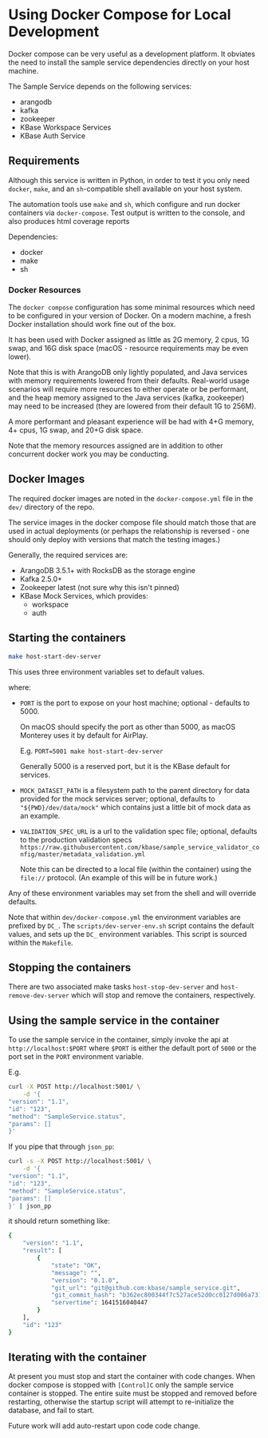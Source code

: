 # Using Docker Compose for Local Development

Docker compose can be very useful as a development platform. It obviates the need to install the sample service dependencies directly on your host machine.

The Sample Service depends on the following services:

- arangodb
- kafka
- zookeeper
- KBase Workspace Services
- KBase Auth Service

## Requirements

Although this service is written in Python, in order to test it you only need `docker`, `make`, and an `sh`-compatible shell available on your host system.

The automation tools use `make` and `sh`, which configure and run docker containers via `docker-compose`. Test output is written to the console, and also produces html coverage reports

Dependencies:

- docker
- make
- sh

### Docker Resources

The `docker compose` configuration has some minimal resources which need to be configured in your version of Docker. On a modern machine, a fresh Docker installation should work fine out of the box.

It has been used with Docker assigned as little as 2G memory, 2 cpus, 1G swap, and 16G disk space (macOS - resource requirements may be even lower).

Note that this is with ArangoDB only lightly populated, and Java services with memory requirements lowered from their defaults. Real-world usage scenarios will require more resources to either operate or be performant, and the heap memory assigned to the Java services (kafka, zookeeper) may need to be increased (they are lowered from their default 1G to 256M).

A more performant and pleasant experience will be had with 4+G memory, 4+ cpus, 1G swap, and 20+G disk space.

Note that the memory resources assigned are in addition to other concurrent docker work you may be conducting.

## Docker Images

The required docker images are noted in the `docker-compose.yml` file in the `dev/` directory of the repo.

The service images in the docker compose file should match those that are used in actual deployments (or perhaps the relationship is reversed - one should only deploy with versions that match the testing images.)

Generally, the required services are:

- ArangoDB 3.5.1+ with RocksDB as the storage engine
- Kafka 2.5.0+
- Zookeeper latest (not sure why this isn't pinned)
- KBase Mock Services, which provides:
  - workspace
  - auth

## Starting the containers

```sh
make host-start-dev-server
```

This uses three environment variables set to default values.

where:

- `PORT` is the port to expose on your host machine; optional - defaults to 5000.

    On macOS should specify the port as other than 5000, as macOS Monterey uses it by default for AirPlay.

    E.g. `PORT=5001 make host-start-dev-server`

    Generally 5000 is a reserved port, but it is the KBase default for services.

- `MOCK_DATASET_PATH` is a filesystem path to the parent directory for data provided for the mock services server; optional, defaults to `"${PWD}/dev/data/mock"` which contains just a little bit of mock data as an example.

- `VALIDATION_SPEC_URL` is a url to the validation spec file; optional, defaults to the production validation specs `https://raw.githubusercontent.com/kbase/sample_service_validator_config/master/metadata_validation.yml`

    Note this can be directed to a local file (within the container) using the `file://`  protocol. (An example of this will be in future work.)

Any of these environment variables may set from the shell and will override defaults. 

Note that within `dev/docker-compose.yml` the environment variables are prefixed by `DC_`. The `scripts/dev-server-env.sh` script contains the default values, and sets up the `DC_` environment variables. This script is sourced within the `Makefile`.

## Stopping the containers

There are two associated make tasks `host-stop-dev-server` and `host-remove-dev-server` which will stop and remove the containers, respectively.

## Using the sample service in the container

To use the sample service in the container, simply invoke the api at `http://localhost:$PORT` where `$PORT` is either the default port of `5000` or the port set in the `PORT` environment variable.

E.g.

```sh
curl -X POST http://localhost:5001/ \
    -d '{
"version": "1.1",
"id": "123",
"method": "SampleService.status",
"params": []
}'
```

If you pipe that through `json_pp`:

```sh
curl -s -X POST http://localhost:5001/ \
    -d '{
"version": "1.1",
"id": "123",
"method": "SampleService.status",
"params": []
}' | json_pp
```

it should return something like:

```sh
{
    "version": "1.1",
    "result": [
        {
            "state": "OK",
            "message": "",
            "version": "0.1.0",
            "git_url": "git@github.com:kbase/sample_service.git",
            "git_commit_hash": "b362ec800344f7c527ace52d0cc0127d006a731c",
            "servertime": 1641516040447
        }
    ],
    "id": "123"
}
```

## Iterating with the container

At present you must stop and start the container with code changes. When docker compose is stopped with `[Control]C` only the sample service container is stopped. The entire suite must be stopped and removed before restarting, otherwise the startup script will attempt to re-initialize the database, and fail to start.

Future work will add auto-restart upon code code change.
